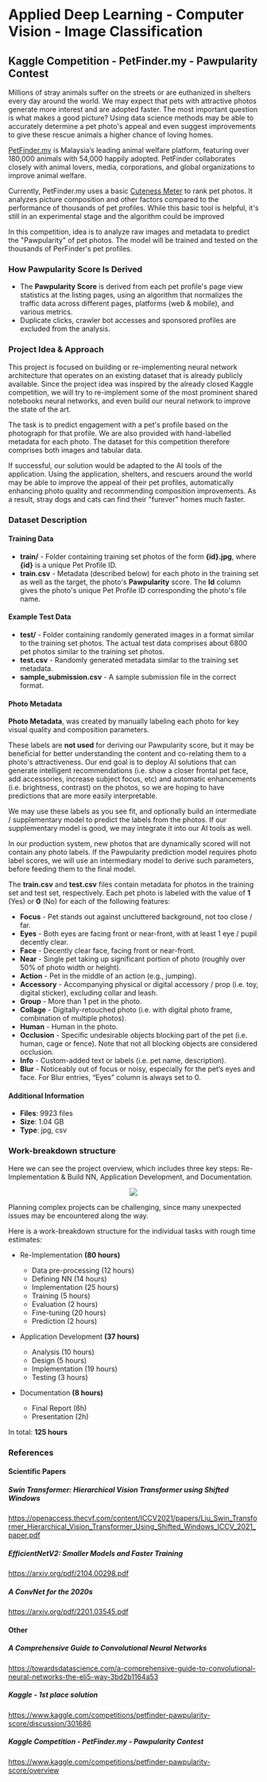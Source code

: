 # Applied Deep Learning - Computer Vision - Image Classification

## Kaggle Competition - PetFinder.my - Pawpularity Contest

Millions of stray animals suffer on the streets or are euthanized in shelters every day around the world. We may expect that pets with attractive photos generate more interest and are adopted faster. The most important question is what makes a good picture? Using data science methods may be able to accurately determine a pet photo's appeal and even suggest improvements to give these rescue animals a higher chance of loving homes. 

[PetFinder.my](https://petfinder.my/) is Malaysia’s leading animal welfare platform, featuring over 180,000 animals with 54,000 happily adopted. PetFinder collaborates closely with animal lovers, media, corporations, and global organizations to improve animal welfare.

Currently, PetFinder.my uses a basic [Cuteness Meter](https://petfinder.my/cutenessmeter) to rank pet photos. It analyzes picture composition and other factors compared to the performance of thousands of pet profiles. While this basic tool is helpful, it's still in an experimental stage and the algorithm could be improved

In this competition, idea is to analyze raw images and metadata to predict the "Pawpularity" of pet photos. The model will be trained and tested on the thousands of PerFinder's pet profiles. 


### How Pawpularity Score Is Derived

-   The  **Pawpularity Score**  is derived from each pet profile's page view statistics at the listing pages, using an algorithm that normalizes the traffic data across different pages, platforms (web & mobile), and various metrics.
-   Duplicate clicks, crawler bot accesses and sponsored profiles are excluded from the analysis.


### Project Idea & Approach

This project is focused on building or re-implementing neural network architecture that operates on an existing dataset that is already publicly available. Since the project idea was inspired by the already closed Kaggle competition, we will try to re-implement some of the most prominent shared notebooks neural networks, and even build our neural network to improve the state of the art. 

The task is to predict engagement with a pet's profile based on the photograph for that profile. We are also provided with hand-labelled metadata for each photo. The dataset for this competition therefore comprises both images and tabular data.

If successful, our solution would be adapted to the AI tools of the application. Using the application, shelters, and rescuers around the world may be able to improve the appeal of their pet profiles, automatically enhancing photo quality and recommending composition improvements. As a result, stray dogs and cats can find their "furever" homes much faster.


### Dataset Description


#### Training Data

-   **train/**  - Folder containing training set photos of the form  **{id}.jpg**, where  **{id}**  is a unique Pet Profile ID.
-   **train.csv**  - Metadata (described below) for each photo in the training set as well as the target, the photo's  **Pawpularity**  score. The  **Id**  column gives the photo's unique Pet Profile ID corresponding the photo's file name.

#### Example Test Data
-   **test/**  - Folder containing randomly generated images in a format similar to the training set photos. The actual test data comprises about 6800 pet photos similar to the training set photos.
-   **test.csv**  - Randomly generated metadata similar to the training set metadata.
-   **sample_submission.csv**  - A sample submission file in the correct format.


#### Photo Metadata

**Photo Metadata**, was created by manually labeling each photo for key visual quality and composition parameters.

These labels are  **not used**  for deriving our Pawpularity score, but it may be beneficial for better understanding the content and co-relating them to a photo's attractiveness. Our end goal is to deploy AI solutions that can generate intelligent recommendations (i.e. show a closer frontal pet face, add accessories, increase subject focus, etc) and automatic enhancements (i.e. brightness, contrast) on the photos, so we are hoping to have predictions that are more easily interpretable.

We may use these labels as you see fit, and optionally build an intermediate / supplementary model to predict the labels from the photos. If our supplementary model is good, we may integrate it into our AI tools as well.

In our production system, new photos that are dynamically scored will not contain any photo labels. If the Pawpularity prediction model requires photo label scores, we will use an intermediary model to derive such parameters, before feeding them to the final model.


The  **train.csv**  and  **test.csv**  files contain metadata for photos in the training set and test set, respectively. Each pet photo is labeled with the value of  **1**  (Yes) or  **0**  (No) for each of the following features:

-   **Focus**  - Pet stands out against uncluttered background, not too close / far.
-   **Eyes**  - Both eyes are facing front or near-front, with at least 1 eye / pupil decently clear.
-   **Face**  - Decently clear face, facing front or near-front.
-   **Near**  - Single pet taking up significant portion of photo (roughly over 50% of photo width or height).
-   **Action**  - Pet in the middle of an action (e.g., jumping).
-   **Accessory**  - Accompanying physical or digital accessory / prop (i.e. toy, digital sticker), excluding collar and leash.
-   **Group**  - More than 1 pet in the photo.
-   **Collage**  - Digitally-retouched photo (i.e. with digital photo frame, combination of multiple photos).
-   **Human**  - Human in the photo.
-   **Occlusion**  - Specific undesirable objects blocking part of the pet (i.e. human, cage or fence). Note that not all blocking objects are considered occlusion.
-   **Info**  - Custom-added text or labels (i.e. pet name, description).
-   **Blur**  - Noticeably out of focus or noisy, especially for the pet’s eyes and face. For Blur entries, “Eyes” column is always set to 0.

#### Additional Information

- **Files**: 9923 files
- **Size**: 1.04 GB
- **Type**: jpg, csv


### Work-breakdown structure

Here we can see the project overview, which includes three key steps: Re-Implementation & Build NN, Application Development, and Documentation. 
  
<p align="center">
  <img src="https://user-images.githubusercontent.com/96443138/197839045-2919911a-33ac-4aab-b214-e4b65dc06402.jpg">
</p>



Planning complex projects can be challenging, since many unexpected issues may be encountered along the way.

Here is a work-breakdown structure for the individual tasks with rough time estimates: 


- Re-Implementation **(80 hours)**
  - Data pre-processing (12 hours) 
  - Defining NN (14 hours)
  - Implementation (25 hours)
  - Training (5 hours)
  - Evaluation (2 hours)
  - Fine-tuning (20 hours)
  - Prediction (2 hours)


- Application Development **(37 hours)**
  - Analysis (10 hours)
  - Design (5 hours)
  - Implementation (19 hours)
  - Testing (3 hours)

- Documentation **(8 hours)**
  - Final Report (6h)
  - Presentation (2h)

In total: **125 hours**


### References

#### Scientific Papers


##### Swin Transformer: Hierarchical Vision Transformer using Shifted Windows
https://openaccess.thecvf.com/content/ICCV2021/papers/Liu_Swin_Transformer_Hierarchical_Vision_Transformer_Using_Shifted_Windows_ICCV_2021_paper.pdf

##### EfficientNetV2: Smaller Models and Faster Training
https://arxiv.org/pdf/2104.00298.pdf

##### A ConvNet for the 2020s
https://arxiv.org/pdf/2201.03545.pdf


#### Other

##### A Comprehensive Guide to Convolutional Neural Networks
https://towardsdatascience.com/a-comprehensive-guide-to-convolutional-neural-networks-the-eli5-way-3bd2b1164a53


##### Kaggle - 1st place solution
https://www.kaggle.com/competitions/petfinder-pawpularity-score/discussion/301686


##### Kaggle Competition - PetFinder.my - Pawpularity Contest
https://www.kaggle.com/competitions/petfinder-pawpularity-score/overview
